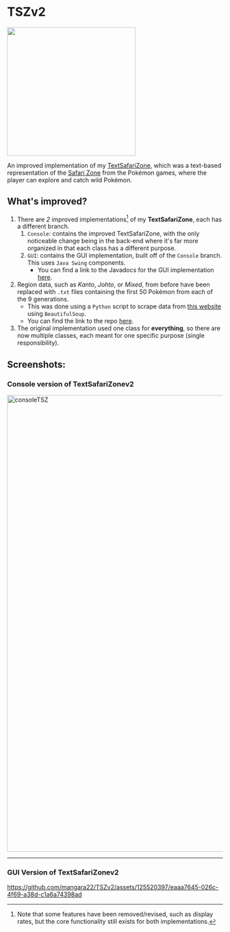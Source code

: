 # TSZv2
<div>
  <img src="https://i.giphy.com/media/v1.Y2lkPTc5MGI3NjExMjFmbjRtY3Jnc2x0MzRpNmVnajkyNGU1aTFya21nMDBuZWp1c252ayZlcD12MV9pbnRlcm5hbF9naWZfYnlfaWQmY3Q9Zw/uWLJEGCSWdmvK/giphy.gif" width="300">
</div>

An improved implementation of my [TextSafariZone](https://github.com/mangara22/TextSafariZone), which was a text-based representation of the [Safari Zone](https://bulbapedia.bulbagarden.net/wiki/Safari_Zone) from the Pokémon games, where the player can explore and catch wild Pokémon.

## What's improved?
  1. There are *2* improved implementations[^1] of my **TextSafariZone**, each has a different branch.
      1. `Console`: contains the improved TextSafariZone, with the only noticeable change being in the back-end where it's far more organized in that each class has a different purpose.
      2. `GUI`: contains the GUI implementation, built off of the `Console` branch. This uses `Java Swing` components.
         - You can find a link to the Javadocs for the GUI implementation [here](https://mangara22.github.io/TSZv2/package-summary.html).
  3. Region data, such as *Kanto*, *Johto*, or *Mixed*, from before have been replaced with `.txt` files containing the first 50 Pokémon from each of the 9 generations.
      - This was done using a `Python` script to scrape data from [this website](https://pokemondb.net/pokedex/national) using `BeautifulSoup`.
      - You can find the link to the repo [here](https://github.com/mangara22/PokemonWebScraping).
  4. The original implementation used one class for **everything**, so there are now multiple classes, each meant for one specific purpose (single responsibility).  
[^1]: Note that some features have been removed/revised, such as display rates, but the core functionality still exists for both implementations.

## Screenshots:
### Console version of TextSafariZonev2
<img width="1066" alt="consoleTSZ" src="https://github.com/mangara22/TSZv2/assets/125520397/f9fdb4ef-ffe1-4936-9b84-679bf168c04c">

---

### GUI Version of TextSafariZonev2
https://github.com/mangara22/TSZv2/assets/125520397/eaaa7645-026c-4f69-a38d-c1a6a74398ad
